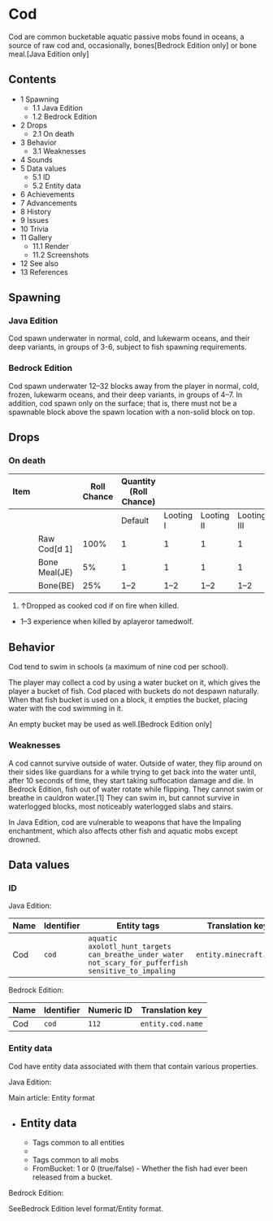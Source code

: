 # Cod
Cod are common bucketable aquatic passive mobs found in oceans, a source of raw cod and, occasionally, bones‌[Bedrock Edition  only] or bone meal.‌[Java Edition  only]

## Contents
- 1 Spawning
	- 1.1 Java Edition
	- 1.2 Bedrock Edition
- 2 Drops
	- 2.1 On death
- 3 Behavior
	- 3.1 Weaknesses
- 4 Sounds
- 5 Data values
	- 5.1 ID
	- 5.2 Entity data
- 6 Achievements
- 7 Advancements
- 8 History
- 9 Issues
- 10 Trivia
- 11 Gallery
	- 11.1 Render
	- 11.2 Screenshots
- 12 See also
- 13 References

## Spawning
### Java Edition
Cod spawn underwater in normal, cold, and lukewarm oceans, and their deep variants, in groups of 3-6, subject to fish spawning requirements.

### Bedrock Edition
Cod spawn underwater 12–32 blocks away from the player in normal, cold, frozen, lukewarm oceans, and their deep variants, in groups of 4–7. In addition, cod spawn only on the surface; that is, there must not be a spawnable block above the spawn location with a non-solid block on top.

## Drops
### On death
| Item |               | Roll Chance | Quantity (Roll Chance) |           |            |             |
|------|---------------|-------------|------------------------|-----------|------------|-------------|
|      |               |             | Default                | Looting I | Looting II | Looting III |
|      | Raw Cod[d 1]  | 100%        | 1                      | 1         | 1          | 1           |
|      | Bone Meal(JE) | 5%          | 1                      | 1         | 1          | 1           |
|      | Bone(BE)      | 25%         | 1–2                    | 1–2       | 1–2        | 1–2         |

1. ↑Dropped as cooked cod if on fire when killed.

- 1–3 experience when killed by aplayeror tamedwolf.

## Behavior
Cod tend to swim in schools (a maximum of nine cod per school).

The player may collect a cod by using a water bucket on it, which gives the player a bucket of fish. Cod placed with buckets do not despawn naturally. When that fish bucket is used on a block, it empties the bucket, placing water with the cod swimming in it.

An empty bucket may be used as well.‌[Bedrock Edition  only]

### Weaknesses
A cod cannot survive outside of water. Outside of water, they flip around on their sides like guardians for a while trying to get back into the water until, after 10 seconds of time, they start taking suffocation damage and die. In Bedrock Edition, fish out of water rotate while flipping. They cannot swim or breathe in cauldron water.[1] They can swim in, but cannot survive in waterlogged blocks, most noticeably waterlogged slabs and stairs.

In Java Edition, cod are vulnerable to weapons that have the Impaling enchantment, which also affects other fish and aquatic mobs except drowned.

## Data values
### ID
Java Edition:

| Name | Identifier | Entity tags                                                                                                                   | Translation key        |
|------|------------|-------------------------------------------------------------------------------------------------------------------------------|------------------------|
| Cod  | `cod`      | `aquatic`<br/>`axolotl_hunt_targets`<br/>`can_breathe_under_water`<br/>`not_scary_for_pufferfish`<br/>`sensitive_to_impaling` | `entity.minecraft.cod` |

Bedrock Edition:

| Name | Identifier | Numeric ID | Translation key   |
|------|------------|------------|-------------------|
| Cod  | `cod`      | `112`      | `entity.cod.name` |

### Entity data
Cod have entity data associated with them that contain various properties.

Java Edition:

Main article: Entity format
- Entity data
	- 
	- Tags common to all entities
	- 
	- Tags common to all mobs
	- FromBucket: 1 or 0 (true/false) - Whether the fish had ever been released from a bucket.


Bedrock Edition:

SeeBedrock Edition level format/Entity format.

